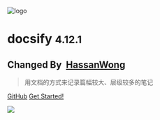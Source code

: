 <!-- coverpage.md -->

![logo](https://cdn.jsdelivr.net/gh/hassanblog/docsify/docs/media/favicon.png)

# docsify <small>**4.12.1**</small>

## Changed By&nbsp; [HassanWong](https://hassanwong.top)

> 用文档的方式来记录篇幅较大、层级较多的笔记

[GitHub](https://github.com/hassanblog/docsify/) [Get Started!](/readme)

<!-- 背景图片 -->

![](https://www.recoluan.com/assets/img/bg.2cfdbb33.svg)